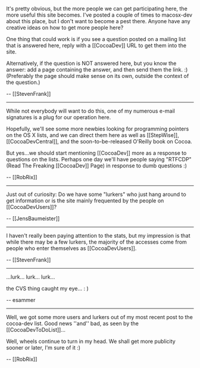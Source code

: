 

It's pretty obvious, but the more people we can get participating here, the more useful this site becomes.  I've posted a couple of times to macosx-dev about this place, but I don't want to become a pest there.  Anyone have any creative ideas on how to get more people here?

One thing that could work is if you see a question posted on a mailing list that is answered here, reply with a [[CocoaDev]] URL to get them into the site.

Alternatively, if the question is NOT answered here, but you know the answer: add a page containing the answer, and then send them the link.  :)    (Preferably the page should make sense on its own, outside the context of the question.)

-- [[StevenFrank]]

----

While not everybody will want to do this, one of my numerous e-mail signatures is a plug for our operation here.

Hopefully, we'll see some more newbies looking for programming pointers on the OS X lists, and we can direct them here as well as [[StepWise]], [[CocoaDevCentral]], and the soon-to-be-released O'Reilly book on Cocoa.

But yes...we should start mentioning [[CocoaDev]] more as a response to questions on the lists. Perhaps one day we'll have people saying "RTFCDP" (Read The Freaking [[CocoaDev]] Page) in response to dumb questions :)

-- [[RobRix]]

----

Just out of curiosity: Do we have some "lurkers" who just hang around to get information or is the site mainly frequented by the people on [[CocoaDevUsers]]?

-- [[JensBaumeister]]

----

I haven't really been paying attention to the stats, but my impression is that while there may be a few lurkers, the majority of the accesses come from people who enter themselves as [[CocoaDevUsers]].

-- [[StevenFrank]]

----

...lurk... lurk... lurk...

the CVS thing caught my eye...
: )

-- esammer

----

Well, we got some more users and lurkers out of my most recent post to the cocoa-dev list. Good news ''and'' bad, as seen by the [[CocoaDevToDoList]]...

Well, wheels continue to turn in my head. We shall get more publicity sooner or later, I'm sure of it :)

-- [[RobRix]]